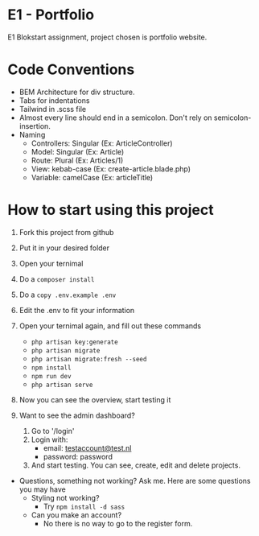 # E1 - Portfolio

E1 Blokstart assignment, project chosen is portfolio website.

# Code Conventions

-   BEM Architecture for div structure.
-   Tabs for indentations
-   Tailwind in .scss file
-   Almost every line should end in a semicolon. Don't rely on semicolon-insertion.
-   Naming
    -   Controllers: Singular (Ex: ArticleController)
    -   Model: Singular (Ex: Article)
    -   Route: Plural (Ex: Articles/1)
    -   View: kebab-case (Ex: create-article.blade.php)
    -   Variable: camelCase (Ex: articleTitle)

# How to start using this project

1. Fork this project from github
2. Put it in your desired folder
3. Open your ternimal
4. Do a <code>composer install</code>
5. Do a <code>copy .env.example .env</code>
6. Edit the .env to fit your information
7. Open your ternimal again, and fill out these commands

    - <code>php artisan key:generate</code>
    - <code>php artisan migrate</code>
    - <code>php artisan migrate:fresh --seed</code>
    - <code>npm install</code>
    - <code>npm run dev</code>
    - <code>php artisan serve</code>

8. Now you can see the overview, start testing it
9. Want to see the admin dashboard?
    1. Go to '/login'
    2. Login with:
        - email: testaccount@test.nl
        - password: password
    3. And start testing. You can see, create, edit and delete projects.

-   Questions, something not working? Ask me. Here are some questions you may have
    -   Styling not working?
        -   Try <code>npm install -d sass</code>
    -   Can you make an account?
        -   No there is no way to go to the register form.
